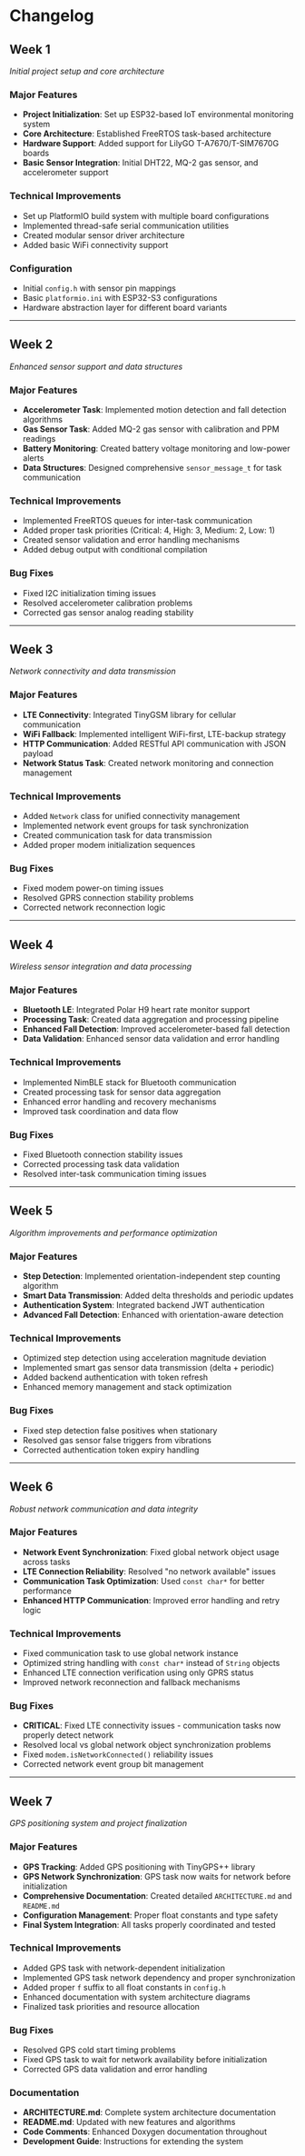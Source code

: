 # Changelog

## Week 1
*Initial project setup and core architecture*

### **Major Features**
- **Project Initialization**: Set up ESP32-based IoT environmental monitoring system
- **Core Architecture**: Established FreeRTOS task-based architecture
- **Hardware Support**: Added support for LilyGO T-A7670/T-SIM7670G boards
- **Basic Sensor Integration**: Initial DHT22, MQ-2 gas sensor, and accelerometer support

### **Technical Improvements**
- Set up PlatformIO build system with multiple board configurations
- Implemented thread-safe serial communication utilities
- Created modular sensor driver architecture
- Added basic WiFi connectivity support

### **Configuration**
- Initial `config.h` with sensor pin mappings
- Basic `platformio.ini` with ESP32-S3 configurations
- Hardware abstraction layer for different board variants

---

## Week 2
*Enhanced sensor support and data structures*

### **Major Features**
- **Accelerometer Task**: Implemented motion detection and fall detection algorithms
- **Gas Sensor Task**: Added MQ-2 gas sensor with calibration and PPM readings
- **Battery Monitoring**: Created battery voltage monitoring and low-power alerts
- **Data Structures**: Designed comprehensive `sensor_message_t` for task communication

### **Technical Improvements**
- Implemented FreeRTOS queues for inter-task communication
- Added proper task priorities (Critical: 4, High: 3, Medium: 2, Low: 1)
- Created sensor validation and error handling mechanisms
- Added debug output with conditional compilation

### **Bug Fixes**
- Fixed I2C initialization timing issues
- Resolved accelerometer calibration problems
- Corrected gas sensor analog reading stability

---

## Week 3
*Network connectivity and data transmission*

### **Major Features**
- **LTE Connectivity**: Integrated TinyGSM library for cellular communication
- **WiFi Fallback**: Implemented intelligent WiFi-first, LTE-backup strategy
- **HTTP Communication**: Added RESTful API communication with JSON payload
- **Network Status Task**: Created network monitoring and connection management

### **Technical Improvements**
- Added `Network` class for unified connectivity management
- Implemented network event groups for task synchronization
- Created communication task for data transmission
- Added proper modem initialization sequences

### **Bug Fixes**
- Fixed modem power-on timing issues
- Resolved GPRS connection stability problems
- Corrected network reconnection logic

---

## Week 4
*Wireless sensor integration and data processing*

### **Major Features**
- **Bluetooth LE**: Integrated Polar H9 heart rate monitor support
- **Processing Task**: Created data aggregation and processing pipeline
- **Enhanced Fall Detection**: Improved accelerometer-based fall detection
- **Data Validation**: Enhanced sensor data validation and error handling

### **Technical Improvements**
- Implemented NimBLE stack for Bluetooth communication
- Created processing task for sensor data aggregation
- Enhanced error handling and recovery mechanisms
- Improved task coordination and data flow

### **Bug Fixes**
- Fixed Bluetooth connection stability issues
- Corrected processing task data validation
- Resolved inter-task communication timing issues

---

## Week 5
*Algorithm improvements and performance optimization*

### **Major Features**
- **Step Detection**: Implemented orientation-independent step counting algorithm
- **Smart Data Transmission**: Added delta thresholds and periodic updates
- **Authentication System**: Integrated backend JWT authentication
- **Advanced Fall Detection**: Enhanced with orientation-aware detection

### **Technical Improvements**
- Optimized step detection using acceleration magnitude deviation
- Implemented smart gas sensor data transmission (delta + periodic)
- Added backend authentication with token refresh
- Enhanced memory management and stack optimization

### **Bug Fixes**
- Fixed step detection false positives when stationary
- Resolved gas sensor false triggers from vibrations
- Corrected authentication token expiry handling

---

## Week 6
*Robust network communication and data integrity*

### **Major Features**
- **Network Event Synchronization**: Fixed global network object usage across tasks
- **LTE Connection Reliability**: Resolved "no network available" issues
- **Communication Task Optimization**: Used `const char*` for better performance
- **Enhanced HTTP Communication**: Improved error handling and retry logic

### **Technical Improvements**
- Fixed communication task to use global network instance
- Optimized string handling with `const char*` instead of `String` objects
- Enhanced LTE connection verification using only GPRS status
- Improved network reconnection and fallback mechanisms

### **Bug Fixes**
- **CRITICAL**: Fixed LTE connectivity issues - communication tasks now properly detect network
- Resolved local vs global network object synchronization problems
- Fixed `modem.isNetworkConnected()` reliability issues
- Corrected network event group bit management

---

## Week 7
*GPS positioning system and project finalization*

### **Major Features**
- **GPS Tracking**: Added GPS positioning with TinyGPS++ library
- **GPS Network Synchronization**: GPS task now waits for network before initialization
- **Comprehensive Documentation**: Created detailed `ARCHITECTURE.md` and `README.md`
- **Configuration Management**: Proper float constants and type safety
- **Final System Integration**: All tasks properly coordinated and tested

### **Technical Improvements**
- Added GPS task with network-dependent initialization
- Implemented GPS task network dependency and proper synchronization
- Added proper `f` suffix to all float constants in `config.h`
- Enhanced documentation with system architecture diagrams
- Finalized task priorities and resource allocation

### **Bug Fixes**
- Resolved GPS cold start timing problems
- Fixed GPS task to wait for network availability before initialization
- Corrected GPS data validation and error handling

### **Documentation**
- **ARCHITECTURE.md**: Complete system architecture documentation
- **README.md**: Updated with new features and algorithms
- **Code Comments**: Enhanced Doxygen documentation throughout
- **Development Guide**: Instructions for extending the system
